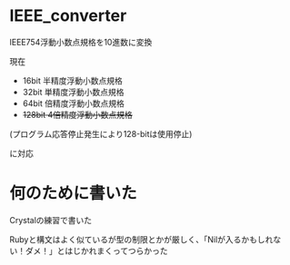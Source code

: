 # IEEE_converter

IEEE754浮動小数点規格を10進数に変換

現在

- 16bit 半精度浮動小数点規格
- 32bit 単精度浮動小数点規格
- 64bit 倍精度浮動小数点規格
- ~~128bit 4倍精度浮動小数点規格~~

(プログラム応答停止発生により128-bitは使用停止)

に対応

# 何のために書いた

Crystalの練習で書いた

Rubyと構文はよく似ているが型の制限とかが厳しく、「Nilが入るかもしれない！ダメ！」とはじかれまくってつらかった